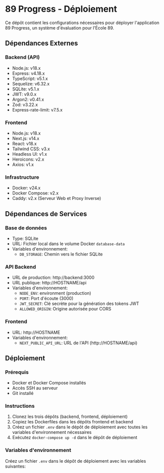 # 89 Progress - Déploiement

Ce dépôt contient les configurations nécessaires pour déployer l'application 89 Progress, un système d'évaluation pour l'École 89.

## Dépendances Externes

### Backend (API)
- Node.js: v18.x
- Express: v4.18.x
- TypeScript: v5.1.x
- Sequelize: v6.32.x
- SQLite: v5.1.x
- JWT: v9.0.x
- Argon2: v0.41.x
- Zod: v3.22.x
- Express-rate-limit: v7.5.x

### Frontend
- Node.js: v18.x
- Next.js: v14.x
- React: v18.x
- Tailwind CSS: v3.x
- Headless UI: v1.x
- Heroicons: v2.x
- Axios: v1.x

### Infrastructure
- Docker: v24.x
- Docker Compose: v2.x
- Caddy: v2.x (Serveur Web et Proxy Inverse)

## Dépendances de Services

### Base de données
- Type: SQLite
- URL: Fichier local dans le volume Docker `database-data`
- Variables d'environnement:
  - `DB_STORAGE`: Chemin vers le fichier SQLite

### API Backend
- URL de production: http://backend:3000
- URL publique: http://HOSTNAME/api
- Variables d'environnement:
  - `NODE_ENV`: environment (production)
  - `PORT`: Port d'écoute (3000)
  - `JWT_SECRET`: Clé secrète pour la génération des tokens JWT
  - `ALLOWED_ORIGIN`: Origine autorisée pour CORS

### Frontend
- URL: http://HOSTNAME
- Variables d'environnement:
  - `NEXT_PUBLIC_API_URL`: URL de l'API (http://HOSTNAME/api)

## Déploiement

### Prérequis
- Docker et Docker Compose installés
- Accès SSH au serveur
- Git installé

### Instructions
1. Clonez les trois dépôts (backend, frontend, déploiement)
2. Copiez les Dockerfiles dans les dépôts frontend et backend
3. Créez un fichier `.env` dans le dépôt de déploiement avec toutes les variables d'environnement nécessaires
4. Exécutez `docker-compose up -d` dans le dépôt de déploiement

### Variables d'environnement
Créez un fichier `.env` dans le dépôt de déploiement avec les variables suivantes: